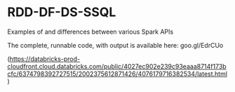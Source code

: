 # RDD-DF-DS-SSQL
Examples of and differences between various Spark APIs

The complete, runnable code, with output is available here: goo.gl/EdrCUo

(https://databricks-prod-cloudfront.cloud.databricks.com/public/4027ec902e239c93eaaa8714f173bcfc/6374798392727515/2002375612871426/4076179716382534/latest.html)



